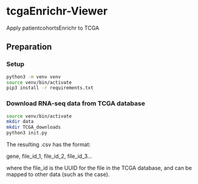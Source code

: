 # tcgaEnrichr-Viewer

Apply patientcohortsEnrichr to TCGA

## Preparation

### Setup

```bash
python3 -m venv venv
source venv/bin/activate
pip3 install -r requirements.txt
```

### Download RNA-seq data from TCGA database

```bash
source venv/bin/activate
mkdir data
mkdir TCGA_downloads
python3 init.py
```

The resulting .csv has the format:

gene, file_id_1, file_id_2, file_id_3...

where the file_id is the UUID for the file in the TCGA database, and
can be mapped to other data (such as the case).
